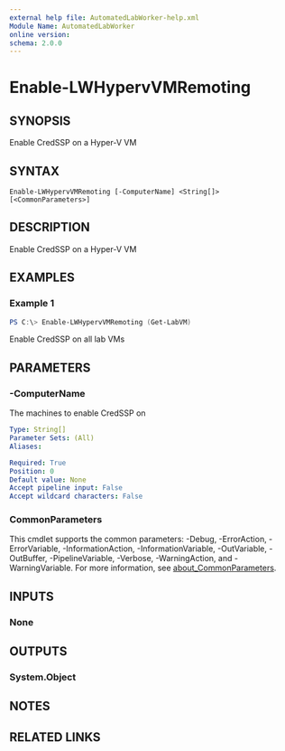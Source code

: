```yaml
---
external help file: AutomatedLabWorker-help.xml
Module Name: AutomatedLabWorker
online version:
schema: 2.0.0
---
```


# Enable-LWHypervVMRemoting

## SYNOPSIS
Enable CredSSP on a Hyper-V VM

## SYNTAX

```
Enable-LWHypervVMRemoting [-ComputerName] <String[]> [<CommonParameters>]
```

## DESCRIPTION
Enable CredSSP on a Hyper-V VM

## EXAMPLES

### Example 1
```powershell
PS C:\> Enable-LWHypervVMRemoting (Get-LabVM)
```

Enable CredSSP on all lab VMs

## PARAMETERS

### -ComputerName
The machines to enable CredSSP on

```yaml
Type: String[]
Parameter Sets: (All)
Aliases:

Required: True
Position: 0
Default value: None
Accept pipeline input: False
Accept wildcard characters: False
```

### CommonParameters
This cmdlet supports the common parameters: -Debug, -ErrorAction, -ErrorVariable, -InformationAction, -InformationVariable, -OutVariable, -OutBuffer, -PipelineVariable, -Verbose, -WarningAction, and -WarningVariable. For more information, see [about_CommonParameters](http://go.microsoft.com/fwlink/?LinkID=113216).

## INPUTS

### None

## OUTPUTS

### System.Object
## NOTES

## RELATED LINKS
